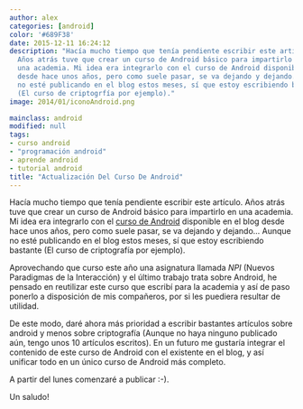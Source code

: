 ```yaml
---
author: alex
categories: [android]
color: '#689F38'
date: 2015-12-11 16:24:12
description: "Hacía mucho tiempo que tenía pendiente escribir este artículo.
  Años atrás tuve que crear un curso de Android básico para impartirlo en
  una academia. Mi idea era integrarlo con el curso de Android disponible en el blog
  desde hace unos años, pero como suele pasar, se va dejando y dejando... Aunque
  no esté publicando en el blog estos meses, sí que estoy escribiendo bastante
  (El curso de criptogrfía por ejemplo)."
image: 2014/01/iconoAndroid.png

mainclass: android
modified: null
tags:
- curso android
- "programación android"
- aprende android
- tutorial android
title: "Actualización Del Curso De Android"
---
```


<figure>
  <a href="/img/2014/01/iconoAndroid.png"><amp-img layout="responsive" src="/img/2014/01/iconoAndroid.png" title="{{ page.title }}" alt="{{ page.title }}" /></a>
</figure>

Hacía mucho tiempo que tenía pendiente escribir este artículo. Años atrás tuve que crear un curso de Android básico para impartirlo en una academia. Mi idea era integrarlo con el [curso de Android](/curso-programacion-android/ "Curso de Android") disponible en el blog desde hace unos años, pero como suele pasar, se va dejando y dejando... Aunque no esté publicando en el blog estos meses, sí que estoy escribiendo bastante (El curso de criptografía por ejemplo).

<!--more--><!--ad-->

Aprovechando que curso este año una asignatura llamada _NPI_ (Nuevos Paradigmas de la Interacción)  y el último trabajo trata sobre Android, he pensado en reutilizar este curso que escribí para la academia y así de paso ponerlo a disposición de mis compañeros, por si les puediera resultar de utilidad.

De este modo, daré ahora más prioridad a escribir bastantes artículos sobre android y menos sobre criptografía (Aunque no haya ninguno publicado aún, tengo unos 10 artículos escritos). En un futuro me gustaría integrar el contenido de este curso de Android con el existente en el blog, y así unificar todo en un único curso de Android más completo.

A partir del lunes comenzaré a publicar :-).

Un saludo!
